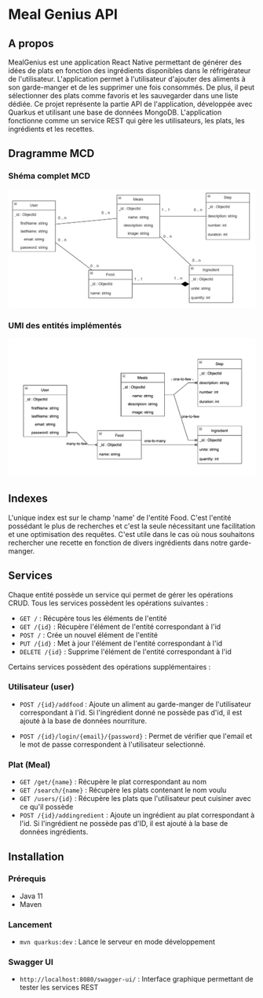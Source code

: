 # Meal Genius API

## A propos
MealGenius est une application React Native permettant de générer des idées de plats en fonction des ingrédients disponibles dans le réfrigérateur de l'utilisateur. L'application permet à l'utilisateur d'ajouter des aliments à son garde-manger et de les supprimer une fois consommés. De plus, il peut sélectionner des plats comme favoris et les sauvegarder dans une liste dédiée. Ce projet représente la partie API de l'application, développée avec Quarkus et utilisant une base de données MongoDB. L'application fonctionne comme un service REST qui gère les utilisateurs, les plats, les ingrédients et les recettes.

## Dragramme MCD
### Shéma complet MCD
![MCD](documentation/mcd.png)

### UMl des entités implémentés
![UML](documentation/uml.png)

## Indexes
L'unique index est sur le champ 'name' de l'entité Food. C'est l'entité possédant le plus de recherches et c'est la seule nécessitant une facilitation et une optimisation des requêtes. C'est utile dans le cas où nous souhaitons rechercher une recette en fonction de divers ingrédients dans notre garde-manger.

## Services
Chaque entité possède un service qui permet de gérer les opérations CRUD. 
Tous les services possèdent les opérations suivantes :
- `GET /` : Récupère tous les éléments de l'entité
- `GET /{id}` : Récupère l'élément de l'entité correspondant à l'id
- `POST /` : Crée un nouvel élément de l'entité
- `PUT /{id}` : Met à jour l'élément de l'entité correspondant à l'id
- `DELETE /{id}` : Supprime l'élément de l'entité correspondant à l'id

Certains services possèdent des opérations supplémentaires :

### Utilisateur (user)

- `POST /{id}/addfood` : Ajoute un aliment au garde-manger de l'utilisateur correspondant à l'id. Si l'ingrédient donné ne possède pas d'id, il est ajouté à la base de données nourriture.

- `POST /{id}/login/{email}/{password}` : Permet de vérifier que l'email et le mot de passe correspondent à l'utilisateur selectionné.

### Plat (Meal)

- `GET /get/{name}` : Récupère le plat correspondant au nom
- `GET /search/{name}` : Récupère les plats contenant le nom voulu
- `GET /users/{id}` : Récupère les plats que l'utilisateur peut cuisiner avec ce qu'il possède
- `POST /{id}/addingredient` : Ajoute un ingrédient au plat correspondant à l'id. Si l'ingrédient ne possède pas d'ID, il est ajouté à la base de données ingrédients.

## Installation

### Prérequis
- Java 11
- Maven

### Lancement
- `mvn quarkus:dev` : Lance le serveur en mode développement

### Swagger UI
- `http://localhost:8080/swagger-ui/` : Interface graphique permettant de tester les services REST